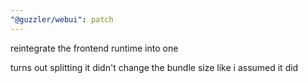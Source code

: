 ```yaml
---
"@guzzler/webui": patch
---
```


reintegrate the frontend runtime into one

turns out splitting it didn't change the bundle size like i assumed it did
